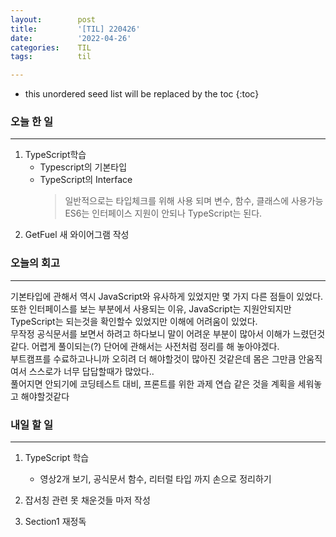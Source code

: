 ```yaml
---
layout:        post
title:         '[TIL] 220426'
date:          '2022-04-26'
categories:    TIL
tags:          til

---
```


<!--more-->

* this unordered seed list will be replaced by the toc
{:toc}


### 오늘 한 일 
---

1. TypeScript학습 
    - Typescript의 기본타입 
    - TypeScript의 Interface  
      >일반적으로는 타입체크를 위해 사용 되며 변수, 함수, 클래스에 사용가능  
      >ES6는 인터페이스 지원이 안되나 TypeScript는 된다.
2. GetFuel 새 와이어그램 작성 

### 오늘의 회고 
--- 
기본타입에 관해서 역시 JavaScript와 유사하게 있었지만 몇 가지 다른 점들이 있었다.  
또한 인터페이스를 보는 부분에서 사용되는 이유, JavaScript는 지원안되지만 TypeScript는 되는것을 확인할수 있었지만 이해에 어려움이 있었다.  
무작정 공식문서를 보면서 하려고 하다보니 말이 어려운 부분이 많아서 이해가 느렸던것같다. 어렵게 풀이되는(?) 단어에 관해서는 사전처럼 정리를 해 놓아야겠다.  
부트캠프를 수료하고나니까 오히려 더 해야할것이 많아진 것같은데 몸은 그만큼 안움직여서 스스로가 너무 답답할때가 많았다..  
풀어지면 안되기에 코딩테스트 대비, 프론트를 위한 과제 연습 같은 것을 계획을 세워놓고 해야할것같다 

### 내일 할 일 
---
1. TypeScript  학습  
    - 영상2개 보기, 공식문서 함수, 리터럴 타입 까지 손으로 정리하기  

2. 잡서칭 관련 못 채운것들 마저 작성  
3. Section1 재정독 